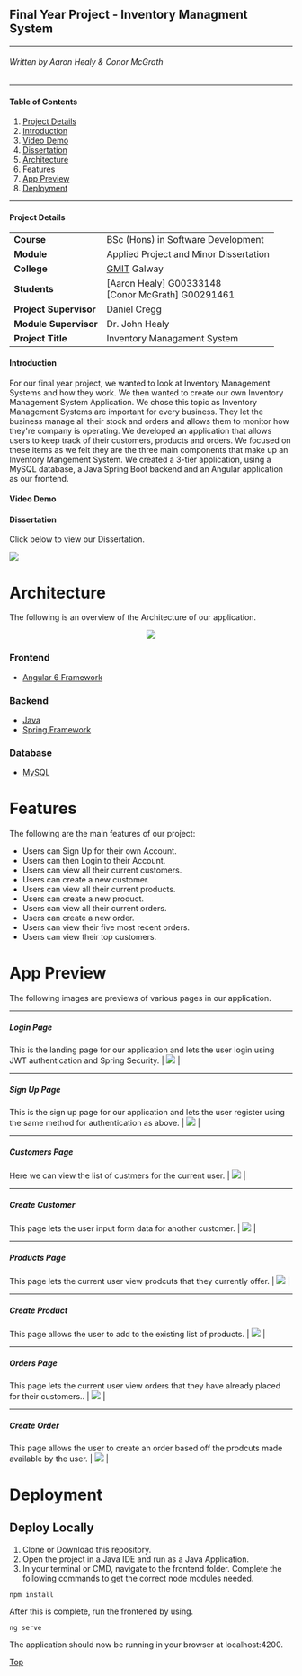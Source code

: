 
## Final Year Project - Inventory Managment System

---
###### _Written by Aaron Healy & Conor McGrath_
---  


#### Table of Contents
1. [Project Details](#details)
2. [Introduction](#intro)
3. [Video Demo](#demo)
4. [Dissertation](#dissertation)
5. [Architecture](#arc) 
6. [Features](#features)
7. [App Preview](#preview)
8. [Deployment](#deploy)

---

#### Project Details<a name = "details"></a>

|    |     |
| --- | --- |
| **Course** | BSc (Hons) in Software Development  |
| **Module** |  Applied Project and Minor Dissertation |
| **College** | [GMIT](http://www.gmit.ie/) Galway |
| **Students** | [Aaron Healy] G00333148 <br/> [Conor McGrath] G00291461 |
| **Project Supervisor** | Daniel Cregg |
| **Module Supervisor** | Dr. John Healy |
| **Project Title** | Inventory Managament System |


#### Introduction<a name = "intro"></a>
For our final year project, we wanted to look at Inventory Management Systems and how they work. We then wanted to create our own Inventory Management System Application. We chose this topic as Inventory Management Systems are important for every business. They let the business manage all their stock and orders and allows them to monitor how they're company is operating. We developed an application that allows users to keep track of their customers, products and orders. We focused on these items as we felt they are the three main components that make up an Inventory Mangement System. We created a 3-tier application, using a MySQL database, a Java Spring Boot backend and an Angular application as our frontend. 


#### Video Demo<a name = "demo"></a>


#### Dissertation<a name = "dissertation"></a>
Click below to view our Dissertation.

<kbd>[<img src="Images/dissertation.PNG"></img>]()</kbd>


# Architecture<a name = "arc"></a>
The following is an overview of the Architecture of our application.

<p align="center"><kbd><img src="Images/architecture.PNG"></p></kbd>

### Frontend

* [Angular 6 Framework](https://angular.io/)

### Backend
* [Java](https://www.java.com/)
* [Spring Framework](https://spring.io/)

### Database
* [MySQL](https://www.mysql.com/) 


# Features<a name = "features"></a>
The following are the main features of our project:
* Users can Sign Up for their own Account.
* Users can then Login to their Account.
* Users can view all their current customers.
* Users can create a new customer.
* Users can view all their current products.
* Users can create a new product.
* Users can view all their current orders.
* Users can create a new order.
* Users can view their five most recent orders.
* Users can view their top customers.


# App Preview<a name = "preview"></a>
The following images are previews of various pages in our application. 

---

##### Login Page
This is the landing page for our application and lets the user login using JWT authentication and Spring Security.
| <img src="Images/loginPage.PNG" /> |

---
##### Sign Up Page
This is the sign up page for our application and lets the user register using the same method for authentication as above.
| <img src="Images/signupPage.PNG" /> |

---
##### Customers Page
Here we can view the list of custmers for the current user.
| <img src="Images/customerPage.PNG" /> |
 
---
##### Create Customer
This page lets the user input form data for another customer.
| <img src="Images/createCustomer.PNG" /> |

---
##### Products Page
This page lets the current user view prodcuts that they currently offer.
| <img src="Images/productPage.PNG" /> |

---
##### Create Product
This page allows the user to add to the existing list of products.
| <img src="Images/createProduct.PNG"/> |

---
##### Orders Page
This page lets the current user view orders that they have already placed for their customers..
| <img src="Images/orderPage.PNG"/> |

---
##### Create Order
This page allows the user to create an order based off the prodcuts made available by the user.
| <img src="Images/createOrder.PNG"/> |

# Deployment<a name = "deploy"></a>

## Deploy Locally
1. Clone or Download this repository.
2. Open the project in a Java IDE and run as a Java Application.
3. In your terminal or CMD, navigate to the frontend folder. Complete the following commands to get the correct node modules needed.
```
npm install
```
After this is complete, run the frontened by using.
```
ng serve
```
The application should now be running in your browser at localhost:4200.

[Top](#contents) 

